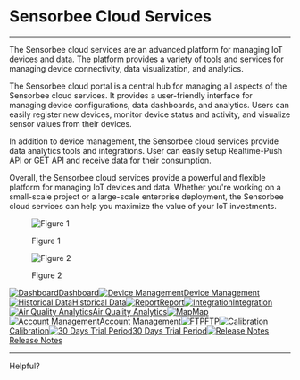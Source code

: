 # Sensorbee Cloud Services

***

The Sensorbee cloud services are an advanced platform for managing IoT devices and data. The platform provides a variety of tools and services for managing device connectivity, data visualization, and analytics.

The Sensorbee cloud portal is a central hub for managing all aspects of the Sensorbee cloud services. It provides a user-friendly interface for managing device configurations, data dashboards, and analytics. Users can easily register new devices, monitor device status and activity, and visualize sensor values from their devices.

In addition to device management, the Sensorbee cloud services provide data analytics tools and integrations. User can easily setup Realtime-Push API or GET API and receive data for their consumption.

Overall, the Sensorbee cloud services provide a powerful and flexible platform for managing IoT devices and data. Whether you're working on a small-scale project or a large-scale enterprise deployment, the Sensorbee cloud services can help you maximize the value of your IoT investments.

<figure><img src="https://image-forwarder.notaku.so/aHR0cHM6Ly93d3cubm90aW9uLnNvL2ltYWdlL2h0dHBzJTNBJTJGJTJGczMtdXMtd2VzdC0yLmFtYXpvbmF3cy5jb20lMkZzZWN1cmUubm90aW9uLXN0YXRpYy5jb20lMkZhMTg1MjEzMC1mYTdlLTQxOGYtYTMwMy00OWM2YTlkZWZhZmUlMkZVbnRpdGxlZC5wbmc_dGFibGU9YmxvY2smc3BhY2VJZD04YTlhZWQwNi1mODQ0LTRkZTQtYjk2Yi1jMTUyNjkzMWM1NTcmaWQ9MDM1YjgxZDktZDAxYy00MWFlLWI1OGQtNjFlMmRjYjgwZGE4JmNhY2hlPXYyJndpZHRoPTE0MTUuOTY4NzU=" alt="Figure 1"><figcaption><p>Figure 1</p></figcaption></figure>

<figure><img src="https://image-forwarder.notaku.so/aHR0cHM6Ly93d3cubm90aW9uLnNvL2ltYWdlL2h0dHBzJTNBJTJGJTJGczMtdXMtd2VzdC0yLmFtYXpvbmF3cy5jb20lMkZzZWN1cmUubm90aW9uLXN0YXRpYy5jb20lMkYwZTg3YzIyYy05ZTdkLTQ3MTUtOWE3Mi01ODdkODM2M2U4NDclMkZVbnRpdGxlZC5wbmc_dGFibGU9YmxvY2smc3BhY2VJZD04YTlhZWQwNi1mODQ0LTRkZTQtYjk2Yi1jMTUyNjkzMWM1NTcmaWQ9ZTg5YWQ3OGUtYTVkZS00YzQ3LTkxMWMtYTExOTQzMWQxODYyJmNhY2hlPXYyJndpZHRoPTE0MTUuOTg0Mzc1" alt="Figure 2"><figcaption><p>Figure 2</p></figcaption></figure>

[![Dashboard](https://www.notion.so/icons/chart-pie_blue.svg?mode=light)Dashboard](../../.gitbook/assets/dashboard)[![Device Management](https://www.notion.so/icons/computer_blue.svg?mode=light)Device Management](<../../.gitbook/assets/device management>)[![Historical Data](https://www.notion.so/icons/chart-area_blue.svg?mode=light)Historical Data](<../../.gitbook/assets/historical data>)[![Report](https://www.notion.so/icons/table_blue.svg?mode=light)Report](../../.gitbook/assets/report)[![Integration](https://www.notion.so/icons/branch-create_blue.svg?mode=light)Integration](../../.gitbook/assets/integration)[![Air Quality Analytics](https://www.notion.so/icons/chart_blue.svg?mode=light)Air Quality Analytics](<../../.gitbook/assets/air quality analytics>)[![Map](https://www.notion.so/icons/map_blue.svg?mode=light)Map](../../.gitbook/assets/map)[![Account Management](https://www.notion.so/icons/groups_blue.svg?mode=light)Account Management](<../../.gitbook/assets/account management>)[![FTP](https://www.notion.so/icons/server_blue.svg?mode=light)FTP](../../.gitbook/assets/ftp)[![Calibration](https://www.notion.so/icons/gear_blue.svg?mode=light)Calibration](../../.gitbook/assets/calibration)[![30 Days Trial Period](https://www.notion.so/icons/hourglass_blue.svg?mode=light)30 Days Trial Period](<../../.gitbook/assets/30 days trial period>)[![Release Notes](https://www.notion.so/icons/drafts_blue.svg?mode=light)Release Notes](<../../.gitbook/assets/release notes>)

***

Helpful?
